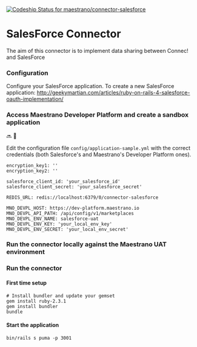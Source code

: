 [ ![Codeship Status for maestrano/connector-salesforce](https://codeship.com/projects/e6e21510-b64b-0133-12fb-7a4b33b8d70b/status?branch=master)](https://codeship.com/projects/134339)

# SalesForce Connector

The aim of this connector is to implement data sharing between Connec! and SalesForce

### Configuration
Configure your SalesForce application. To create a new SalesForce application: http://geekymartian.com/articles/ruby-on-rails-4-salesforce-oauth-implementation/

### Access Maestrano Developer Platform and create a sandbox application

:soon: :construction:


Edit the configuration file `config/application-sample.yml` with the correct credentials (both Salesforce's and Maestrano's Developer Platform ones).
```
encryption_key1: ''
encryption_key2: ''

salesforce_client_id: 'your_salesforce_id'
salesforce_client_secret: 'your_salesforce_secret'

REDIS_URL: redis://localhost:6379/0/connector-salesforce

MNO_DEVPL_HOST: https://dev-platform.maestrano.io
MNO_DEVPL_API_PATH: /api/config/v1/marketplaces
MNO_DEVPL_ENV_NAME: salesforce-uat
MNO_DEVPL_ENV_KEY: 'your_local_env_key'
MNO_DEVPL_ENV_SECRET: 'your_local_env_secret'

```

### Run the connector locally against the Maestrano UAT environment

### Run the connector
#### First time setup
```
# Install bundler and update your gemset
gem install ruby-2.3.1
gem install bundler
bundle
```

#### Start the application
```
bin/rails s puma -p 3001
```
